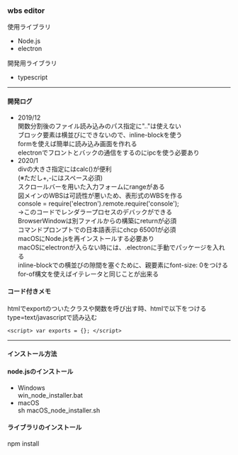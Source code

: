 ### wbs editor  
使用ライブラリ  
- Node.js  
- electron  

開発用ライブラリ  
- typescript  

---  
#### 開発ログ  
- 2019/12  
関数分割後のファイル読み込みのパス指定に".."は使えない  
ブロック要素は横並びにできないので、inline-blockを使う  
formを使えば簡単に読み込み画面を作れる  
electronでフロントとバックの通信をするのにipcを使う必要あり  
- 2020/1  
divの大きさ指定にはcalc()が便利  
(※ただし+,-にはスペース必須)  
スクロールバーを用いた入力フォームにrangeがある  
図メインのWBSは可読性が悪いため、表形式のWBSを作る  
console = require('electron').remote.require('console');  
→このコードでレンダラープロセスのデバックができる  
BrowserWindowは別ファイルからの構築にreturnが必須  
コマンドプロンプトでの日本語表示にchcp 65001が必須  
macOSにNode.jsを再インストールする必要あり  
macOSにelectronが入らない時には、.electronに手動でパッケージを入れる  
inline-blockでの横並びの隙間を塞ぐために、親要素にfont-size: 0をつける  
for-of構文を使えばイテレータと同じことが出来る  

#### コード付きメモ  
htmlでexportのついたクラスや関数を呼び出す時、htmlで以下をつける  
type=text/javascriptで読み込む  
~~~
<script> var exports = {}; </script>
~~~  

---  
#### インストール方法  
#### node.jsのインストール  
- Windows  
    win_node_installer.bat  
- macOS  
    sh macOS_node_installer.sh  

#### ライブラリのインストール  
npm install  
        
